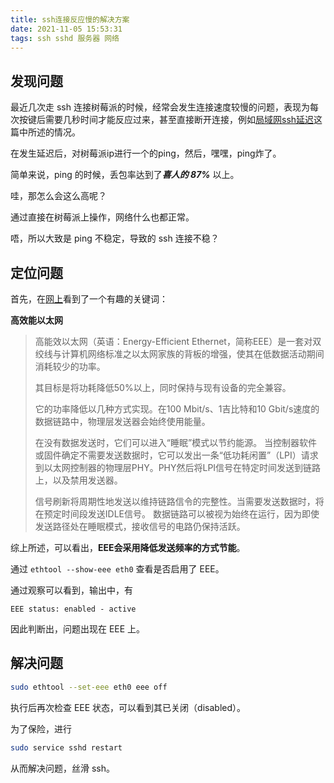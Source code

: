 ```yaml
---
title: ssh连接反应慢的解决方案
date: 2021-11-05 15:53:31
tags: ssh sshd 服务器 网络
---
```


## 发现问题

最近几次走 ssh 连接树莓派的时候，经常会发生连接速度较慢的问题，表现为每次按键后需要几秒时间才能反应过来，甚至直接断开连接，例如[局域网ssh延迟](https://serverfault.com/questions/961576/ssh-lag-in-lan-on-some-machines-mixed-distros)这篇中所述的情况。

在发生延迟后，对树莓派ip进行一个的ping，然后，嘿嘿，ping炸了。

简单来说，ping 的时候，丢包率达到了***喜人的 87%*** 以上。

哇，那怎么会这么高呢？

通过直接在树莓派上操作，网络什么也都正常。

唔，所以大致是 ping 不稳定，导致的 ssh 连接不稳？

## 定位问题

首先，在[网上](https://www.annhe.net/article-4504.html)看到了一个有趣的关键词：

**高效能以太网**

> 高能效以太网（英语：Energy-Efficient Ethernet，简称EEE）是一套对双绞线与计算机网络标准之以太网家族的背板的增强，使其在低数据活动期间消耗较少的功率。
> 
> 其目标是将功耗降低50%以上，同时保持与现有设备的完全兼容。
> 
> 它的功率降低以几种方式实现。在100 Mbit/s、1吉比特和10 Gbit/s速度的数据链路中，物理层发送器会始终使用能量。
> 
> 在没有数据发送时，它们可以进入“睡眠”模式以节约能源。
> 当控制器软件或固件确定不需要发送数据时，它可以发出一条“低功耗闲置”（LPI）请求到以太网控制器的物理层PHY。PHY然后将LPI信号在特定时间发送到链路上，以及禁用发送器。
> 
> 信号刷新将周期性地发送以维持链路信令的完整性。当需要发送数据时，将在预定时间段发送IDLE信号。
> 数据链路可以被视为始终在运行，因为即使发送路径处在睡眠模式，接收信号的电路仍保持活跃。

综上所述，可以看出，**EEE会采用降低发送频率的方式节能**。

通过 `ethtool --show-eee eth0` 查看是否启用了 EEE。

通过观察可以看到，输出中，有 

```text
EEE status: enabled - active
```

因此判断出，问题出现在 EEE 上。

## 解决问题

```bash
sudo ethtool --set-eee eth0 eee off
```

执行后再次检查 EEE 状态，可以看到其已关闭（disabled）。

为了保险，进行

```bash
sudo service sshd restart
```

从而解决问题，丝滑 ssh。